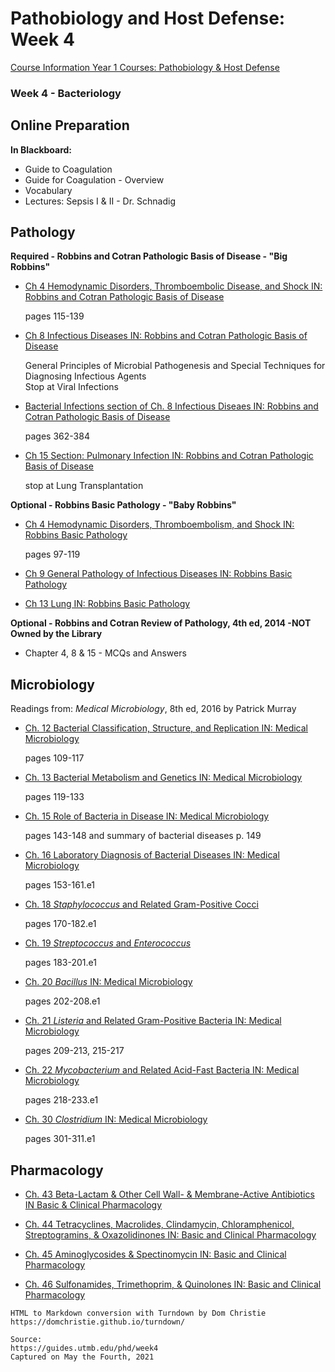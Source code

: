 # Pathobiology and Host Defense: Week 4

[Course Information Year 1 Courses: Pathobiology & Host Defense](/usmle/phd/course-information/)

### Week 4 - Bacteriology

## Online Preparation

**In Blackboard:**

*   Guide to Coagulation
*   Guide for Coagulation - Overview
*   Vocabulary
*   Lectures: Sepsis I & II - Dr. Schnadig

## Pathology

**Required - Robbins and Cotran Pathologic Basis of Disease - "Big Robbins"**

*   [Ch 4 Hemodynamic Disorders, Thromboembolic Disease, and Shock IN: Robbins and Cotran Pathologic Basis of Disease](http://libux.utmb.edu/login?url=https://www.clinicalkey.com/#!/content/book/3-s2.0-B9780323531139000042)
    
    pages 115-139
    
*   [Ch 8 Infectious Diseases IN: Robbins and Cotran Pathologic Basis of Disease](http://libux.utmb.edu/login?url=https://www.clinicalkey.com/#!/content/book/3-s2.0-B978032353113900008X)
    
    General Principles of Microbial Pathogenesis and Special Techniques for Diagnosing Infectious Agents  
    Stop at Viral Infections
    
*   [Bacterial Infections section of Ch. 8 Infectious Diseaes IN: Robbins and Cotran Pathologic Basis of Disease](http://libux.utmb.edu/login?url=https://www.clinicalkey.com/#!/content/book/3-s2.0-B978032353113900008X?scrollTo=%23hl0002481)
    
    pages 362-384
    
*   [Ch 15 Section: Pulmonary Infection IN: Robbins and Cotran Pathologic Basis of Disease](http://libux.utmb.edu/login?url=https://www.clinicalkey.com/#!/content/book/3-s2.0-B9780323531139000157?scrollTo=%23hl0003071)
    
    stop at Lung Transplantation
    

**Optional - Robbins Basic Pathology - "Baby Robbins"**

*   [Ch 4 Hemodynamic Disorders, Thromboembolism, and Shock IN: Robbins Basic Pathology](http://libux.utmb.edu/login?url=https://www.clinicalkey.com/#!/content/book/3-s2.0-B9780323353175000041)
    
    pages 97-119
    
*   [Ch 9 General Pathology of Infectious Diseases IN: Robbins Basic Pathology](http://libux.utmb.edu/login?url=https://www.clinicalkey.com/#!/content/book/3-s2.0-B9780323353175000090)
    
*   [Ch 13 Lung IN: Robbins Basic Pathology](http://libux.utmb.edu/login?url=https://www.clinicalkey.com/#!/content/book/3-s2.0-B9780323353175000132)
    

**Optional - Robbins and Cotran Review of Pathology, 4th ed, 2014 -NOT Owned by the Library**

*   Chapter 4, 8 & 15 - MCQs and Answers

## Microbiology

Readings from: _Medical Microbiology_, 8th ed, 2016 by Patrick Murray

*   [Ch. 12 Bacterial Classification, Structure, and Replication IN: Medical Microbiology](http://libux.utmb.edu/login?url=https://www.clinicalkey.com/#!/content/book/3-s2.0-B9780323673228000129)
    
    pages 109-117
    
*   [Ch. 13 Bacterial Metabolism and Genetics IN: Medical Microbiology](http://libux.utmb.edu/login?url=https://www.clinicalkey.com/#!/content/book/3-s2.0-B9780323673228000130)
    
    pages 119-133
    
*   [Ch. 15 Role of Bacteria in Disease IN: Medical Microbiology](http://libux.utmb.edu/login?url=https://www.clinicalkey.com/#!/content/book/3-s2.0-B9780323673228000154)
    
    pages 143-148 and summary of bacterial diseases p. 149
    
*   [Ch. 16 Laboratory Diagnosis of Bacterial Diseases IN: Medical Microbiology](https://www.clinicalkey.com/#!/content/book/3-s2.0-B9780323673228000166)
    
    pages 153-161.e1
    
*   [Ch. 18 _Staphylococcus_ and Related Gram-Positive Cocci](http://libux.utmb.edu/login?url=https://www.clinicalkey.com/#!/content/book/3-s2.0-B978032367322800018X)
    
    pages 170-182.e1
    
*   [Ch. 19 _Streptococcus_ and _Enterococcus_](http://libux.utmb.edu/login?url=https://www.clinicalkey.com/#!/content/book/3-s2.0-B9780323673228000191)
    
    pages 183-201.e1
    
*   [Ch. 20 _Bacillus_ IN: Medical Microbiology](http://libux.utmb.edu/login?url=https://www.clinicalkey.com/#!/content/book/3-s2.0-B9780323673228000208)
    
    pages 202-208.e1
    
*   [Ch. 21 _Listeria_ and Related Gram-Positive Bacteria IN: Medical Microbiology](http://libux.utmb.edu/login?url=https://www.clinicalkey.com/#!/content/book/3-s2.0-B978032367322800021X)
    
    pages 209-213, 215-217
    
*   [Ch. 22 _Mycobacterium_ and Related Acid-Fast Bacteria IN: Medical Microbiology](http://libux.utmb.edu/login?url=https://www.clinicalkey.com/#!/content/book/3-s2.0-B9780323673228000221)
    
    pages 218-233.e1
    
*   [Ch. 30 _Clostridium_ IN: Medical Microbiology](https://www.clinicalkey.com/#!/content/book/3-s2.0-B9780323673228000300)
    
    pages 301-311.e1
    

## Pharmacology

*   [Ch. 43 Beta-Lactam & Other Cell Wall- & Membrane-Active Antibiotics IN Basic & Clinical Pharmacology](http://libux.utmb.edu/login?url=https://accessmedicine.mhmedical.com/content.aspx?bookid=2988&sectionid=250601638)
    
*   [Ch. 44 Tetracyclines, Macrolides, Clindamycin, Chloramphenicol, Streptogramins, & Oxazolidinones IN: Basic and Clinical Pharmacology](http://libux.utmb.edu/login?url=https://accessmedicine.mhmedical.com/content.aspx?bookid=2988&sectionid=250601804)
    
*   [Ch. 45 Aminoglycosides & Spectinomycin IN: Basic and Clinical Pharmacology](http://libux.utmb.edu/login?url=https://accessmedicine.mhmedical.com/content.aspx?bookid=2988&sectionid=250601945)
    
*   [Ch. 46 Sulfonamides, Trimethoprim, & Quinolones IN: Basic and Clinical Pharmacology](http://libux.utmb.edu/login?url=https://accessmedicine.mhmedical.com/content.aspx?bookid=2988&sectionid=250602053)

```
HTML to Markdown conversion with Turndown by Dom Christie
https://domchristie.github.io/turndown/

Source:
https://guides.utmb.edu/phd/week4
Captured on May the Fourth, 2021
```
